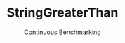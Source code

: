 ---
layout: docu
title: StringGreaterThan
subtitle: Continuous Benchmarking
selected: String
expanded: Benchmarking
benchmark: /individual_results/StringGreaterThan.html
---